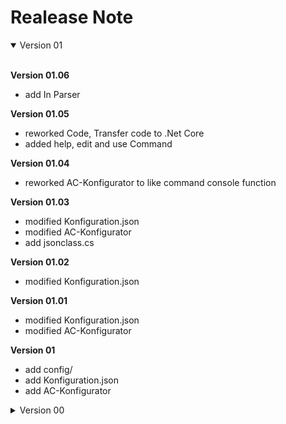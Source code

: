 # Realease Note 
<details open>
<summary>Version 01</summary>
<br>

**Version 01.06**
   * add In Parser
   
**Version 01.05**
* reworked Code, Transfer code to .Net Core
* added help, edit and use Command

**Version 01.04**
* reworked AC-Konfigurator to like command console function

**Version 01.03**
* modified Konfiguration.json
* modified AC-Konfigurator
* add jsonclass.cs

**Version 01.02**
* modified Konfiguration.json

**Version 01.01**
* modified Konfiguration.json
* modified AC-Konfigurator

**Version 01**
* add config/
* add Konfiguration.json
* add AC-Konfigurator

<details close>
<summary>Version 00</summary>
<br>

**Version 00.03**
* modified Examples
* added subdirectory to [samples/](https://github.com/AC-Fernglas/AC-Configbuilder/tree/Version_00/samples)

**Version 00.02**
* added Examples
* moved ReleaseNotes from [README](https://github.com/AC-Fernglas/AC-Configbuilder/blob/Version_00/README.MD)
* modified Releas Notes and [README](https://github.com/AC-Fernglas/AC-Configbuilder/blob/Version_00/README.MD)

**Version 00.01**
* added src/
* added [samples/](https://github.com/AC-Fernglas/AC-Configbuilder/tree/Version_00/samples)
* added docs/
* added test/
* added and updated [README](https://github.com/AC-Fernglas/AC-Configbuilder/blob/Version_00/README.MD)

**Version 00**
* OrdnerStrucktur 
* README.md
* Beispieldaten

</details>









